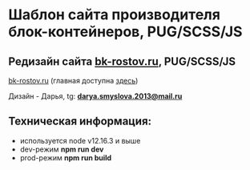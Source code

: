 # Шаблон сайта производителя блок-контейнеров, PUG/SCSS/JS 

## Редизайн сайта [bk-rostov.ru](https://bk-rostov.ru/), PUG/SCSS/JS

[bk-rostov.ru](https://bk-rostov.ru/) (главная доступна [здесь](https://html.39391.ru/bk/))

Дизайн - Дарья, tg: **darya.smyslova.2013@mail.ru**

## Техническая информация:

- используется node v12.16.3 и выше
- dev-режим **npm run dev**
- prod-режим **npm run build**

